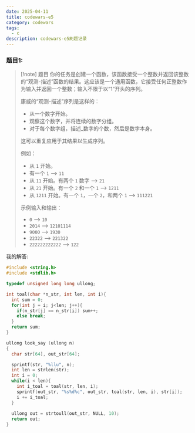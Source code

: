 ```yaml
---
date: 2025-04-11
title: codewars-e5
category: codewars
tags:
  - c
description: codewars-e5刷题记录
---
```


### 题目1:

> [!note] 题目
> 你的任务是创建一个函数，该函数接受一个整数并返回该整数的“观测-描述”函数的结果。这应该是一个通用函数，它接受任何正整数作为输入并返回一个整数；输入不限于以“1”开头的序列。
> 
> 康威的“观测-描述”序列是这样的：
> 
> - 从一个数字开始。
> - 观察这个数字，并将连续的数字分组。
> - 对于每个数字组，描述_数字的个数，然后是数字本身。
> 
> 这可以重复应用于其结果以生成序列。
> 
> 例如：
> 
> - 从 `1` 开始。
> - 有一个 `1` --> `11`
> - 从 `11` 开始。有两个 `1` 数字 --> `21`
> - 从 `21` 开始。有一个 `2` 和一个 `1` --> `1211`
> - 从 `1211` 开始。有一个 `1`，一个 `2`，和两个 `1` --> `111221`
> 
> 示例输入和输出：
> 
> - `0` --> `10`
> - `2014` --> `12101114`
> - `9000` --> `1930`
> - `22322` --> `221322`
> - `222222222222` --> `122`


我的解答:
```c
#include <string.h>
#include <stdlib.h>

typedef unsigned long long ullong;

int toal(char *n_str, int len, int i){
  int sum = 0;
  for(int j = i; j<len; j++){
    if(n_str[j] == n_str[i]) sum++;
    else break;
  }
  return sum;
}

ullong look_say (ullong n)
{
  char str[64], out_str[64];

  sprintf(str, "%llu", n);
  int len = strlen(str);
  int i = 0;
  while(i < len){
    int i_toal = toal(str, len, i);
    sprintf(out_str, "%s%d%c", out_str, toal(str, len, i), str[i]);
    i += i_toal;
  }
  
  ullong out = strtoull(out_str, NULL, 10);
  return out;
}
```